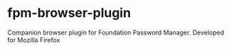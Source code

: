# fpm-browser-plugin
Companion browser plugin for Foundation Password Manager. Developed for Mozilla Firefox
